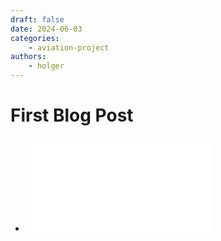 ```yaml
---
draft: false
date: 2024-06-03
categories:
    - aviation-project
authors:
    - holger
---
```


# First Blog Post
- ![aviation-project](../projects/projects/aviation-project.md)
